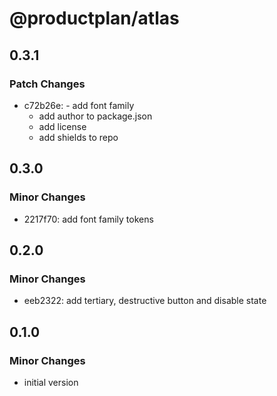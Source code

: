 # @productplan/atlas

## 0.3.1

### Patch Changes

- c72b26e: - add font family
  - add author to package.json
  - add license
  - add shields to repo

## 0.3.0

### Minor Changes

- 2217f70: add font family tokens

## 0.2.0

### Minor Changes

- eeb2322: add tertiary, destructive button and disable state

## 0.1.0

### Minor Changes

- initial version
